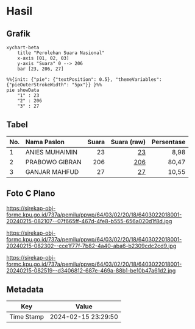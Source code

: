 # Hasil

## Grafik

```mermaid
xychart-beta
    title "Perolehan Suara Nasional"
    x-axis [01, 02, 03]
    y-axis "Suara" 0 --> 206
    bar [23, 206, 27]
```

```mermaid
%%{init: {"pie": {"textPosition": 0.5}, "themeVariables": {"pieOuterStrokeWidth": "5px"}} }%%
pie showData
    "1" : 23
    "2" : 206
    "3" : 27
```

## Tabel

| No. | Nama Paslon    | Suara | Suara (raw) | Persentase |
|:--- |:-------------- | -----:| -----------:| ----------:|
| 1   | ANIES MUHAIMIN | 23    | [23][p-1]   | 8,98       |
| 2   | PRABOWO GIBRAN | 206   | [206][p-2]  | 80,47      |
| 3   | GANJAR MAHFUD  | 27    | [27][p-3]   | 10,55      |


[p-1]: https://github.com/gigit-pemilu/pemilu-2024/blob/main/pilpres/hitung-suara/sub/64-kalimantan-timur/sub/03-berau/sub/02-talisayan/sub/2018-suka-murya/sub/001-tps/sub/paslon-1.txt
[p-2]: https://github.com/gigit-pemilu/pemilu-2024/blob/main/pilpres/hitung-suara/sub/64-kalimantan-timur/sub/03-berau/sub/02-talisayan/sub/2018-suka-murya/sub/001-tps/sub/paslon-2.txt
[p-3]: https://github.com/gigit-pemilu/pemilu-2024/blob/main/pilpres/hitung-suara/sub/64-kalimantan-timur/sub/03-berau/sub/02-talisayan/sub/2018-suka-murya/sub/001-tps/sub/paslon-3.txt

## Foto C Plano

https://sirekap-obj-formc.kpu.go.id/737a/pemilu/ppwp/64/03/02/20/18/6403022018001-20240215-082107--07f665ff-467d-4fe8-b555-656a020d1f8d.jpg

https://sirekap-obj-formc.kpu.go.id/737a/pemilu/ppwp/64/03/02/20/18/6403022018001-20240215-082302--cce1f77f-7b82-4a40-aba6-b2309cdc2cd9.jpg

https://sirekap-obj-formc.kpu.go.id/737a/pemilu/ppwp/64/03/02/20/18/6403022018001-20240215-082519--d3406812-687e-469a-88b1-be10b47a61d2.jpg


## Metadata

| Key        | Value               |
| ---------- | ------------------- |
| Time Stamp | 2024-02-15 23:29:50 |




